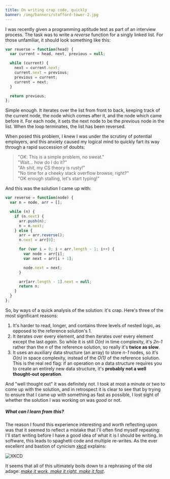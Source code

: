 ```yaml
---
title: On writing crap code, quickly
banner: /img/banners/stafford-tower-2.jpg
---
```


I was recently given a programming aptitude test as part of an
interview process. The task was to write a *reverse* function for a
singly linked list. For those unfamiliar, it should look something
like this:

```js
var reverse = function(head) {
  var current = head, next, previous = null;

  while (current) {
    next = current.next;
    current.next = previous;
    previous = current;
    current = next;
  }

  return previous;
};
```

Simple enough. It iterates over the list from front to back, keeping
track of the current node, the node which comes after it, and the node
which came before it. For each node, it sets the next node to be the
previous node in the list. When the loop terminates, the list has been
reversed.

When posed this problem, I knew I was under the scrutiny of potential
employers, and this anxiety caused my logical mind to quickly fart its
way through a rapid succession of doubts:

> "OK. This is a simple problem, no sweat."<br/>
> "Wait... how do I do it?"<br/>
> "Ah *shit*, my CS theory is rusty!"<br/>
> "No time for a cheeky stack overflow browse, right?"<br/>
> "OK enough stalling, let's start typing!"

And this was the solution I came up with:

```js
var reverse = function(node) {
  var n = node, arr = [];

  while (n) {
    if (n.next) {
      arr.push(n);
      n = n.next;
    } else {
      arr = arr.reverse();
      n.next = arr[0];

      for (var i = 0; i < arr.length - 1; i++) {
        var node = arr[i];
        var next = arr[i + 1];

        node.next = next;
      }

      arr[arr.length - 1].next = null;
      return n;
    }
  }
};
```

So, by ways of a quick analysis of the solution: it's crap. Here's
three of the most significant reasons:

1. It's harder to read, longer, and contains three levels of nested
   logic, as opposed to the reference solution's 1.
2. It iterates over every element, and then iterates over every
   element except the last *again*. So while it is still *O(n)* in
   time complexity, it's *2n-1* rather than the *n* of the reference
   solution, so really it's **twice as slow**.
3. It uses an auxiliary data structure (an array) to store *n-1*
   nodes, so it's *O(n)* in space complexity, instead of the *O(1)* of
   the reference solution. This is the real red flag: if an operation
   on a data structure requires you to create an entirely new data
   structure, it's **probably not a well thought-out operation**.

And "well thought out" it was definitely not. I took at most a minute
or two to come up with the solution, and in retrospect it is clear to
see that by trying to ensure that I came up with something as fast as
possible, I lost sight of whether the solution I was working on was
*good* or not.


##### What can I learn from this?

The reason I found this experience interesting and worth reflecting
upon was that it seemed to reflect a mistake that I'll often find
myself repeating: I'll start writing before I have a good idea of what
it is I should be writing. In software, this leads to spaghetti code
and multiple re-writes. As the ever excellent and bastion of cynicism
[xkcd](http://xkcd.com/844/) explains:

![XKCD](http://imgs.xkcd.com/comics/good_code.png)

It seems that all of this ultimately boils down to a rephrasing of the
old adage:
*[make it work, make it right, make it fast](http://c2.com/cgi/wiki?MakeItWorkMakeItRightMakeItFast)*.
